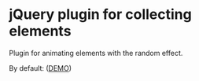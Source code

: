 # jQuery plugin for collecting elements
Plugin for animating elements with the random effect.

By default: ([DEMO](https://kotlyarov.us/jquery-mosaic-elements/))